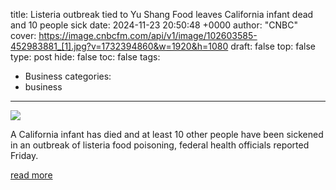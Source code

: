 title: Listeria outbreak tied to Yu Shang Food leaves California infant dead and 10 people sick
date: 2024-11-23 20:50:48 +0000
author: "CNBC"
cover: https://image.cnbcfm.com/api/v1/image/102603585-452983881_[1].jpg?v=1732394860&w=1920&h=1080
draft: false
top: false
type: post
hide: false
toc: false
tags:
  - Business
categories:
  - business
---

![](https://image.cnbcfm.com/api/v1/image/102603585-452983881_[1].jpg?v=1732394860&w=1920&h=1080)

A California infant has died and at least 10 other people have been sickened in an outbreak of listeria food poisoning, federal health officials reported Friday.

[read more](https://www.cnbc.com/2024/11/23/listeria-outbreak-tied-to-yu-shang-food-leaves-california-infant-dead-and-10-people-sick.html)
